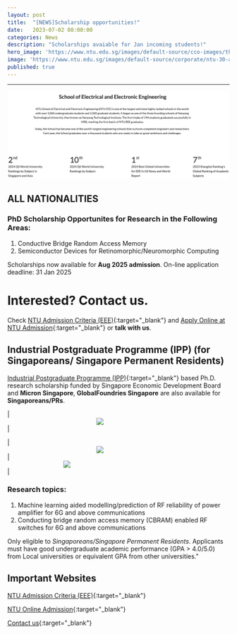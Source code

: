 ```yaml
---
layout: post
title:  "[NEWS]Scholarship opportunities!"
date:   2023-07-02 08:00:00
categories: News
description: "Scholarships avaiable for Jan incoming students!"
hero_image: 'https://www.ntu.edu.sg/images/default-source/cco-images/the-hive-select-4-min-min9b752fe7-c4ac-48f1-baed-c83ee71d9c2d.jpg'
image: 'https://www.ntu.edu.sg/images/default-source/corporate/ntu-30-anniversary-logoc1850609-db51-4cc8-9788-62c50778e47b.svg'
published: true
---
```



---

![NTU_EEE](/assets/img/NTU_EEE.png)

## ALL NATIONALITIES

### PhD Scholarship Opportunites for Research in the Following Areas:

1. Conductive Bridge Random Access Memory
2. Semiconductor Devices for Retinomorphic/Neuromorphic Computing

Scholarships now available for **Aug 2025 admission**. On-line application deadline: 31 Jan 2025

# Interested? Contact us.
 
Check [NTU Admission Criteria (EEE)](https://www.ntu.edu.sg/eee/admissions/programmes/graduate-programmes/detail/eee-doctor-of-philosophy-(ph.d)-programme#admission){:target="_blank"} and [Apply Online at NTU Admission](https://www.ntu.edu.sg/admissions/graduate/radmissionguide){:target="_blank"} or **talk with us**.

## Industrial Postgraduate Programme (IPP) (for Singaporeans/ Singapore Permanent Residents)

[Industrial Postgraduate Programme (IPP)](https://www.ntu.edu.sg/graduate-college/admissions/programme/industrial-postgraduate-programme-(ipp)){:target="_blank"} based Ph.D. research scholarship funded by Singapore Economic Development Board and **Micron Singapore**, **GlobalFoundries Singapore** are also available for **Singaporeans/PRs**.

| <img src="https://upload.wikimedia.org/wikipedia/en/thumb/e/e4/EDB_2021_logo.svg/400px-EDB_2021_logo.svg.png" width="100" style="display: block; margin: auto;"/> |

| <a href="https://sg.micron.com/" target="_blank"><img src="https://upload.wikimedia.org/wikipedia/commons/thumb/1/16/Micron_Technology_logo_2024.svg/2560px-Micron_Technology_logo_2024.svg.png" width="100" style="display: block; margin: auto;"/></a> | <a href="https://gf.com/" target="_blank"><img src="https://upload.wikimedia.org/wikipedia/commons/thumb/0/03/GlobalFoundries_logo.svg/500px-GlobalFoundries_logo.svg.png" width="250" style="display: block; margin: auto;"/></a> |

### Research topics:

1. Machine learning aided modelling/prediction of RF reliability of power amplifier for 6G and above communications
2. Conducting bridge random access memory (CBRAM) enabled RF switches for 6G and above communications

Only eligible to *Singaporeans/Singapore Permanent Residents*. Applicants must have good undergraduate academic performance (GPA > 4.0/5.0) from Local universities or equivalent GPA from other universities."


## Important Websites

[NTU Admission Criteria (EEE)](https://www.ntu.edu.sg/eee/admissions/programmes/graduate-programmes/detail/eee-doctor-of-philosophy-(ph.d)-programme#admission){:target="_blank"}

[NTU Online Admission](https://www.ntu.edu.sg/admissions/graduate/radmissionguide){:target="_blank"}

[Contact us](https://ndl-ntu.github.io/contact/){:target="_blank"}
